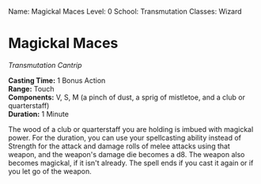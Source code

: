 Name: Magickal Maces
Level: 0
School: Transmutation
Classes: Wizard

# Magickal Maces
_Transmutation Cantrip_

**Casting Time:** 1 Bonus Action    
**Range:** Touch    
**Components:** V, S, M (a pinch of dust, a sprig of mistletoe, and a club or quarterstaff)    
**Duration:** 1 Minute 

The wood of a club or quarterstaff you are holding is imbued with magickal power. For the duration, you can use your spellcasting ability instead of Strength for the attack and damage rolls of melee attacks using that weapon, and the weapon's damage die becomes a d8. The weapon also becomes magickal, if it isn't already. The spell ends if you cast it again or if you let go of the weapon.